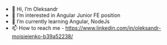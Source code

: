 - 👋 Hi, I’m Oleksandr
- 👀 I’m interested in Angular Junior FE position
- 🌱 I’m currently learning Angular, NodeJs
- 📫 How to reach me - https://www.linkedin.com/in/oleksandr-moisieienko-b39a52238/
